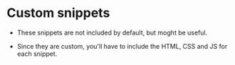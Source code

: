 # Custom snippets

- These snippets are not included by default, but moght be useful.

- Since they are custom, you'll have to include the HTML, CSS and JS for each snippet.
